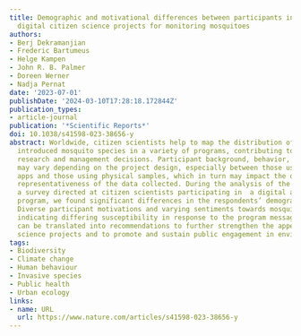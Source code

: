 ```yaml
---
title: Demographic and motivational differences between participants in analog and
  digital citizen science projects for monitoring mosquitoes
authors:
- Berj Dekramanjian
- Frederic Bartumeus
- Helge Kampen
- John R. B. Palmer
- Doreen Werner
- Nadja Pernat
date: '2023-07-01'
publishDate: '2024-03-10T17:28:18.172844Z'
publication_types:
- article-journal
publication: '*Scientific Reports*'
doi: 10.1038/s41598-023-38656-y
abstract: Worldwide, citizen scientists help to map the distribution of native and
  introduced mosquito species in a variety of programs, contributing to environmental
  research and management decisions. Participant background, behavior, and engagement
  may vary depending on the project design, especially between those using digital
  apps and those using physical samples, which in turn may impact the quality and
  representativeness of the data collected. During the analysis of the responses to
  a survey directed at citizen scientists participating in  a digital and an analog
  program, we found significant differences in the respondents’ demographic backgrounds.
  Diverse participant motivations and varying sentiments towards mosquitoes were observed,
  indicating differing susceptibility in response to the program messages. The results
  can be translated into recommendations to further strengthen the appeal of citizen
  science projects and to promote and sustain public engagement in environmental research.
tags:
- Biodiversity
- Climate change
- Human behaviour
- Invasive species
- Public health
- Urban ecology
links:
- name: URL
  url: https://www.nature.com/articles/s41598-023-38656-y
---
```


